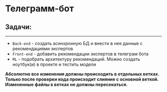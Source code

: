 # Телеграмм-бот

## Задачи:

---

- `Back-end` - создать асинхронную БД и внести в нее данные с рекомендациями экспертов
- `Front-end` - добавить рекомендации экспертов в телеграм бота
- `ML` - подобрать архитектуру рекомендаций. Можно создать ноутбук(и) в проекте и тестить модели 

__Абсолютно все изменения должны происходить в отдельных ветках. Только после проверки кода происходит слияние с основной веткой. Измененные файлы в ветках не должны пересекаться.__ 
